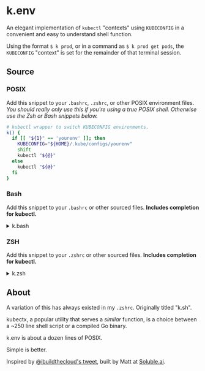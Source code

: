 # k.env

An elegant implementation of `kubectl` "contexts" using `KUBECONFIG`
in a convenient and easy to understand shell function.

Using the format `$ k prod`, or in a command as `$ k prod get pods`, the
`KUBECONFIG` "context" is set for the remainder of that terminal session.

## Source

### POSIX

Add this snippet to your `.bashrc`, `.zshrc`, or other
POSIX environment files. *You should really only use this if you're using a
true POSIX shell. Otherwise use the Zsh or Bash snippets below.*

```sh
# kubectl wrapper to switch KUBECONFIG environments.
k() {
  if [[ "${1}" == 'yourenv' ]]; then
    KUBECONFIG="${HOME}/.kube/configs/yourenv"
    shift
    kubectl "${@}"
  else
    kubectl "${@}"
  fi
}
```

### Bash

Add this snippet to your `.bashrc` or other sourced files.
**Includes completion for kubectl.**

<details><summary>k.bash</summary>
<p>

```bash
# kubectl wrapper to switch KUBECONFIG environments.
k() {
  if [[ "${1}" == 'yourenv' ]]; then
    KUBECONFIG="${HOME}/.kube/configs/yourenv"
    shift
    kubectl "${@}"
  else
    kubectl "${@}"
  fi
}
compdef k='kubectl' # completion
```

</p>
</details>

### ZSH

Add this snippet to your `.zshrc` or other sourced files.
**Includes completion for kubectl.**

<details><summary>k.zsh</summary>
<p>

#### k.zsh

```zsh
# kubectl wrapper to switch KUBECONFIG environments.
k() {
  if [[ "${1}" == 'yourenv' ]]; then
    KUBECONFIG="${HOME}/.kube/configs/yourenv"
    shift
    kubectl "${@}"
  else
    kubectl "${@}"
  fi
}
compdef k='kubectl' # completion
```

</p>
</details>

## About

A variation of this has always existed in my `.zshrc`. Originally titled "k.sh".

kubectx, a popular utility that serves a *similar* function, is a choice between
a ~250 line shell script or a compiled Go binary.

k.env is about a dozen lines of POSIX.

Simple is better.

Inspired by [@ibuildthecloud's tweet](https://twitter.com/ibuildthecloud/status/1303329978088484869),
built by Matt at [Soluble.ai](https://www.soluble.ai).
